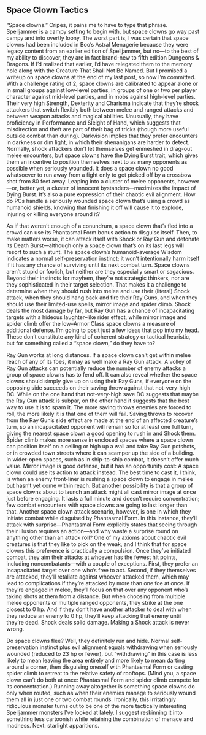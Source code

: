 ## Space Clown Tactics


“Space clowns.” Cripes, it pains me to have to type that phrase. Spelljammer is a campy setting to begin with, but space clowns go way past campy and into overtly loony. The worst part is, I was certain that space clowns had been included in Boo’s Astral Menagerie because they were legacy content from an earlier edition of Spelljammer, but no—to the best of my ability to discover, they are in fact brand-new to fifth edition Dungeons & Dragons. If I’d realized that earlier, I’d have relegated them to the memory hole along with the Creature That Shall Not Be Named. But I promised a writeup on space clowns at the end of my last post, so now I’m committed.
With a challenge rating of 2, space clowns are calibrated to appear alone or in small groups against low-level parties, in groups of one or two per player character against mid-level parties, and in mobs against high-level parties. Their very high Strength, Dexterity and Charisma indicate that they’re shock attackers that switch flexibly both between melee and ranged attacks and between weapon attacks and magical abilities. Unusually, they have proficiency in Performance and Sleight of Hand, which suggests that misdirection and theft are part of their bag of tricks (though more useful outside combat than during). Darkvision implies that they prefer encounters in darkness or dim light, in which their shenanigans are harder to detect.
Normally, shock attackers don’t let themselves get enmeshed in drag-out melee encounters, but space clowns have the Dying Burst trait, which gives them an incentive to position themselves next to as many opponents as possible when seriously wounded. It does a space clown no good whatsoever to run away from a fight only to get picked off by a crossbow shot from 80 feet away. Leaping into a cluster of melee opponents, however—or, better yet, a cluster of innocent bystanders—maximizes the impact of Dying Burst. It’s also a pure expression of their chaotic evil alignment. How do PCs handle a seriously wounded space clown that’s using a crowd as humanoid shields, knowing that finishing it off will cause it to explode, injuring or killing everyone around it?

As if that weren’t enough of a conundrum, a space clown that’s fled into a crowd can use its Phantasmal Form bonus action to disguise itself. Then, to make matters worse, it can attack itself with Shock or Ray Gun and detonate its Death Burst—although only a space clown that’s on its last legs will resort to such a stunt. The space clown’s humanoid-average Wisdom indicates a normal self-preservation instinct; it won’t intentionally harm itself if it has any chance of surviving until its next combat turn.
Space clowns aren’t stupid or foolish, but neither are they especially smart or sagacious. Beyond their instincts for mayhem, they’re not strategic thinkers, nor are they sophisticated in their target selection. That makes it a challenge to determine when they should rush into melee and use their (literal) Shock attack, when they should hang back and fire their Ray Guns, and when they should use their limited-use spells, mirror image and spider climb. Shock deals the most damage by far, but Ray Gun has a chance of incapacitating targets with a hideous laughter–like rider effect, while mirror image and spider climb offer the low–Armor Class space clowns a measure of additional defense.
I’m going to posit just a few ideas that pop into my head. These don’t constitute any kind of coherent strategy or tactical heuristic, but for something called a “space clown,” do they have to?

Ray Gun works at long distances. If a space clown can’t get within melee reach of any of its foes, it may as well make a Ray Gun attack.
A volley of Ray Gun attacks can potentially reduce the number of enemy attacks a group of space clowns has to fend off. It can also reveal whether the space clowns should simply give up on using their Ray Guns, if everyone on the opposing side succeeds on their saving throw against that not-very-high DC.
While on the one hand that not-very-high save DC suggests that maybe the Ray Gun attack is subpar, on the other hand it suggests that the best way to use it is to spam it. The more saving throws enemies are forced to roll, the more likely it is that one of them will fail.
Saving throws to recover from the Ray Gun’s side effect are made at the end of an affected creature’s turn, so an incapacitated opponent will remain so for at least one full turn, giving the nearest space clown a good opening to rush in and Shock them.
Spider climb makes more sense in enclosed spaces where a space clown can position itself on a ceiling or high up a wall and take Ray Gun potshots, or in crowded town streets where it can scamper up the side of a building. In wider-open spaces, such as in ship-to-ship combat, it doesn’t offer much value.
Mirror image is good defense, but it has an opportunity cost: A space clown could use its action to attack instead. The best time to cast it, I think, is when an enemy front-liner is rushing a space clown to engage in melee but hasn’t yet come within reach. But another possibility is that a group of space clowns about to launch an attack might all cast mirror image at once just before engaging. It lasts a full minute and doesn’t require concentration; few combat encounters with space clowns are going to last longer than that.
Another space clown attack scenario, however, is one in which they initiate combat while disguised by Phantasmal Form. In this instance, they’ll attack with surprise—Phantasmal Form explicitly states that seeing through their illusion requires an action—and why waste a surprise round on anything other than an attack roll?
One of my axioms about chaotic evil creatures is that they like to pick on the weak, and I think that for space clowns this preference is practically a compulsion. Once they’ve initiated combat, they aim their attacks at whoever has the fewest hit points, including noncombatants—with a couple of exceptions. First, they prefer an incapacitated target over one who’s free to act. Second, if they themselves are attacked, they’ll retaliate against whoever attacked them, which may lead to complications if they’re attacked by more than one foe at once. If they’re engaged in melee, they’ll focus on that over any opponent who’s taking shots at them from a distance. But when choosing from multiple melee opponents or multiple ranged opponents, they strike at the one closest to 0 hp. And if they don’t have another attacker to deal with when they reduce an enemy to 0 hp, they’ll keep attacking that enemy until they’re dead.
Shock deals solid damage. Making a Shock attack is never wrong.

Do space clowns flee? Well, they definitely run and hide. Normal self-preservation instinct plus evil alignment equals withdrawing when seriously wounded (reduced to 23 hp or fewer), but “withdrawing” in this case is less likely to mean leaving the area entirely and more likely to mean darting around a corner, then disguising oneself with Phantasmal Form or casting spider climb to retreat to the relative safety of rooftops. (Mind you, a space clown can’t do both at once: Phantasmal Form and spider climb compete for its concentration.) Running away altogether is something space clowns do only when routed, such as when their enemies manage to seriously wound them all in just one or two combat rounds.
Ironically, this irritatingly ridiculous monster turns out to be one of the more tactically interesting Spelljammer monsters I’ve looked at lately. I suggest reskinning it into something less cartoonish while retaining the combination of menace and madness.
Next: starlight apparitions.

